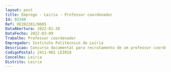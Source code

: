 ```yaml
--- 
layout: post
title: Emprego - Leiria - Professor coordenador
Id: 93349
Ref: OE202201/0605
DataAbertura: 2022-01-26
DataFecho: 2022-03-09
Trabalho: Professor coordenador
Empregador: Instituto Politécnico de Leiria
Descricao: Concurso documental para recrutamento de um professor coordenador para a área disciplinar de Engenharia Eletrotécnica — Eletrónica ou área disciplinar de Engenharia Eletrotécnica — Acionamentos e Conversão de Energia Elétrica, da Escola Superior de Tecnologia e Gestão do Politécnico de Leiria.
CodigoPostal: 2411-901 LEIRIA
Concelho: Leiria
Distrito: Leiria
--- 
```

